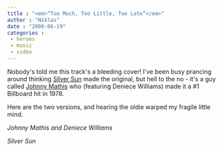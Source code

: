 ```yaml
---
title : "<em>“Too Much, Too Little, Too Late”</em>"
author : "Niklas"
date : "2008-06-19"
categories : 
 - heroes
 - music
 - video
---
```


Nobody's told me this track's a bleeding cover! I've been busy prancing around thinking [Silver Sun](http://en.wikipedia.org/wiki/Silver_Sun_(band)) made the original, but hell to the no - it's a guy called [Johnny Mathis](http://en.wikipedia.org/wiki/Johnny_Mathis) who (featuring Deniece Williams) made it a #1 Billboard hit in 1978.

Here are the two versions, and hearing the oldie warped my fragile little mind.

 _Johnny Mathis and Deniece Williams_

 _Silver Sun_
